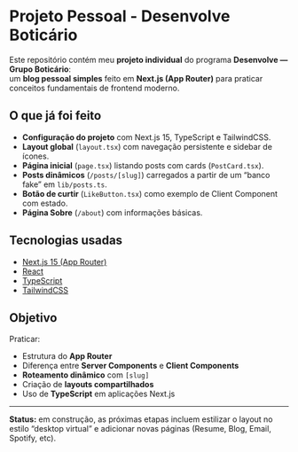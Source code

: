 #  Projeto Pessoal - Desenvolve Boticário

Este repositório contém meu **projeto individual** do programa **Desenvolve — Grupo Boticário**:  
um **blog pessoal simples** feito em **Next.js (App Router)** para praticar conceitos fundamentais de frontend moderno.

##  O que já foi feito

- **Configuração do projeto** com Next.js 15, TypeScript e TailwindCSS.  
- **Layout global** (`layout.tsx`) com navegação persistente e sidebar de ícones.  
- **Página inicial** (`page.tsx`) listando posts com cards (`PostCard.tsx`).  
- **Posts dinâmicos** (`/posts/[slug]`) carregados a partir de um “banco fake” em `lib/posts.ts`.  
- **Botão de curtir** (`LikeButton.tsx`) como exemplo de Client Component com estado.  
- **Página Sobre** (`/about`) com informações básicas.  

##  Tecnologias usadas

- [Next.js 15 (App Router)](https://nextjs.org/)  
- [React](https://react.dev/)  
- [TypeScript](https://www.typescriptlang.org/)  
- [TailwindCSS](https://tailwindcss.com/)  

##  Objetivo

Praticar:
- Estrutura do **App Router**  
- Diferença entre **Server Components** e **Client Components**  
- **Roteamento dinâmico** com `[slug]`  
- Criação de **layouts compartilhados**  
- Uso de **TypeScript** em aplicações Next.js  

---

 **Status:** em construção, as próximas etapas incluem estilizar o layout no estilo “desktop virtual” e adicionar novas páginas (Resume, Blog, Email, Spotify, etc).
